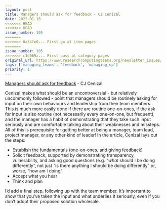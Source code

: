 ```yaml
---
layout: post
title: Managers should ask for feedback - CJ Cenizal
date: 2022-01-16
<<<<<<< HEAD
<<<<<<< HEAD
issue_number: 105
=======
>>>>>>> 0a34fe0... First go at item pages
=======
issue_number: 105
>>>>>>> c1d069a... First pass at category pages
original_url: https://www.researchcomputingteams.org/newsletter_issues/0105
tags: ['managing_teams', 'feedback', 'managing_up']
priority: 1
---
```


<!-- markdownlint-disable MD033 -->
<!-- markdownlint-disable MD041 -->
<!-- markdownlint-disable MD049 -->

[Managers should ask for feedback](https://www.cenizal.com/getting-feedback-from-direct-reports/) - CJ Cenizal

Cenizal makes what should be an uncontroversial - but relatively uncommonly followed - point that managers should be routinely asking for input on their own behaviours and leadership from their team members.   This is much more easily done if there are routine one-on-ones, if the ask for input is also routine (not necessarily every one-on-one, but frequent), and the manager has a habit of demonstrating that they take such input seriously and are comfortable talking about their weaknesses and missteps.  All of this is prerequisite for getting better at being a manager, team lead, project manager, or any other kind of leader!   In the article, Cenizal lays out the steps:

- Establish the fundamentals (one-on-ones, and giving feedback)
- Solicit feedback, supported by demonstrating transparency, vulnerability, and asking good questions (e.g. “*what* should I be doing differently”, not just “is there anything I should be doing differently” or, worse, “how am I doing”
- Accept what you hear
- Think and plan

I’d add a final step, following up with the team member.  It’s important to show that you’ve taken the input and what underlies it seriously, even if you don’t adopt their proposed solution wholesale.